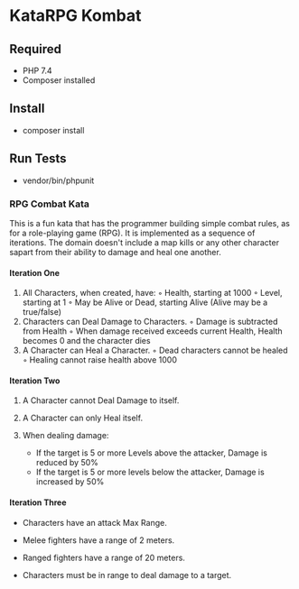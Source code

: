 # KataRPG Kombat

## Required

- PHP 7.4
- Composer installed

## Install

- composer install

## Run Tests

- vendor/bin/phpunit

### RPG Combat Kata

This is a fun kata that has the programmer building simple combat rules, as for a role-playing game (RPG). It is implemented as a sequence of iterations. The domain doesn't include a map kills or any other character sapart from their ability to damage and heal one another.

#### Iteration One

1. All Characters, when created, have:
   ◦ Health, starting at 1000
   ◦ Level, starting at 1
   ◦ May be Alive or Dead, starting Alive (Alive may be a true/false)
2. Characters can Deal Damage to Characters.
   ◦ Damage is subtracted from Health
   ◦ When damage received exceeds current Health, Health becomes 0 and the character dies
3. A Character can Heal a Character.
   ◦ Dead characters cannot be healed
   ◦ Healing cannot raise health above 1000

#### Iteration Two

1. A Character cannot Deal Damage to itself.

2. A Character can only Heal itself.

3. When dealing damage:

   - If the target is 5 or more Levels above the attacker, Damage is reduced by 50%
   - If the target is 5 or more levels below the attacker, Damage is increased by 50%

#### Iteration Three

- Characters have an attack Max Range.

- Melee fighters have a range of 2 meters.

- Ranged fighters have a range of 20 meters.

- Characters must be in range to deal damage to a target.


